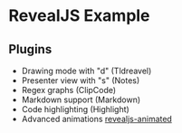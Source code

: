 # RevealJS Example

## Plugins

- Drawing mode with "d" (Tldreavel)
- Presenter view with "s" (Notes)
- Regex graphs (ClipCode)
- Markdown support (Markdown)
- Code highlighting (Highlight)
- Advanced animations [revealjs-animated](https://rogeralmeida.github.io/revealjs-animated-examples/)
